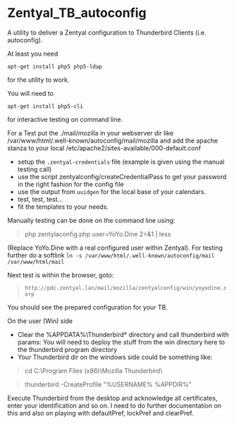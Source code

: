 # Zentyal_TB_autoconfig

A utility to deliver a Zentyal configuration to Thunderbird Clients (i.e. autoconfig).

At least you need
```
apt-get install php5 php5-ldap
```
for the utility to work.

You will need to
```
apt-get install php5-cli
```
for interactive testing on command line.

For a Test put the ./mail/mozilla in your webserver dir like /var/www/html/.well-known/autoconfig/mail/mozilla and add the apache stanza to your local /etc/apache2/sites-available/000-default.conf

* setup the `.zentyal-credentials` file (example is given using the manual testing call)
* use the script zentyalconfig/createCredentialPass to get your password in the right fashion for the config file
* use the output from `uuidgen` for the local base of your calendars.
* test, test, test...
* fit the templates to your needs.

Manually testing can be done on the command line using:
> php zentylaconfig.php user=YoYo.Dine 2>&1 | less

(Replace YoYo.Dine with a real configured user within Zentyal).
For testing further do a softlink `ln -s /var/www/html/.well-known/autoconfig/mail /var/www/html/mail`

Next test is within the browser, goto:
> `http://pdc.zentyal.lan/mail/mozilla/zentyalconfig/win/yoyodine.corp`

You should see the prepared configuration for your TB.

On the user (Win) side
* Clear the %APPDATA%\Thunderbird\* directory and call thunderbird with params:
You will need to deploy the stuff from the win directory here to the thunderbird program directory
* Your Thunderbird dir on the windows side could be something like:

> cd C:\Program Files (x86)\Mozilla Thunderbird\

> thunderbird -CreateProfile "%USERNAME% %APPDIR%"

Execute Thunderbird from the desktop and acknowledge all certificates, enter your identification and so on.
I need to do further documentation on this and also on playing with defaultPref, lockPref and clearPref.
